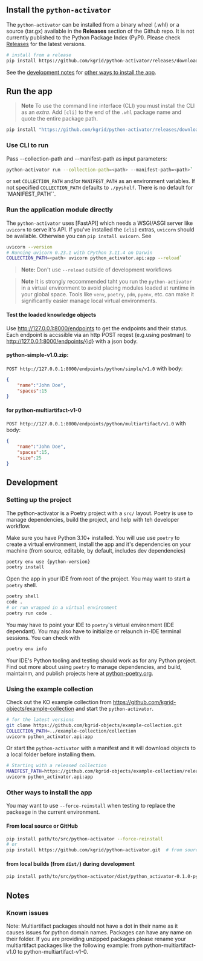 ## Install the `python-activator`

The `python-activator` can be installed from a binary wheel (.whl)  or a source (tar.gx) available in the **Releases** section of the Github repo. It is not currently published to the Python Package Index (PyPI). Please check [Releases](https://github.com/kgrid/python-activator/releases) for the latest versions.

```bash
# install from a release
pip install https://github.com/kgrid/python-activator/releases/download/0.4-alpha/python_activator-0.1.0-py3-none-any.whl  
```

See the [development notes](#development) for [other ways to install the app](#other-ways-to-install-the-app).


## Run the app

> **Note**
> To use the command line interface (CLI) you must install the CLI as an _extra_. Add `[cli]` to the end of the `.whl` package name and quote the entire package path.

```bash 
pip install "https://github.com/kgrid/python-activator/releases/download/0.4-alpha/python_activator-0.1.0-py3-none-any.whl[cli]"
```

### Use CLI to run 

Pass --collection-path and --manifest-path as input parameters:   

```bash
python-activator run --collection-path=<path> --manifest-path=<path>`
```
 or set `COLLECTION_PATH` and/or `MANIFEST_PATH` as an environment variables. If not specified `COLLECTION_PATH` defaults to `./pyshelf`. There is no default for `MANIFEST_PATH``.

### Run the application module directly 

The `python-activator` uses [FastAPI] which needs a WSGI/ASGI server like `uvicorn` to serve it's API. If you've installed the `[cli]` extras, `uvicorn` should be available. Otherwise you can `pip install uvicorn`. See 

```bash
uvicorn --version
# Running uvicorn 0.23.1 with CPython 3.11.4 on Darwin
COLLECTION_PATH=<path> uvicorn python_activator.api:app --reload` 
```

> **Note:** 
> Don't use `--reload` outside of development workflows 

> **Note** 
> It is strongly reccommended taht you run the `python-activator` in a virtual environment to avoid placing modules loaded at runtime in your global space. Tools like `venv`, `poetry`, `pdm`, `pyenv`, etc. can make it significantly easier manage local virtual environments.

#### Test the loaded knowledge objects
Use http://127.0.0.1:8000/endpoints to get the endpoints and their status. Each endpoint is accssible via an http POST reqest (e.g.using postman) to http://127.0.0.1:8000/endpoints/{id}  with a json body.


#### python-simple-v1.0.zip:

`POST http://127.0.0.1:8000/endpoints/python/simple/v1.0` with body:
```json
{
    "name":"John Doe",
    "spaces":15
}
```

#### for python-multiartifact-v1-0

`POST http://127.0.0.1:8000/endpoints/python/multiartifact/v1.0` with body:
```json
{
    "name":"John Doe",
    "spaces":15,
    "size":25
}
```



## Development

### Setting up the project

The python-activator is a Poetry project with a `src/` layout. Poetry is use to manage dependencies, build the project, and help with teh developer workflow.

Make sure you have Python 3.10+ installed. You will use use `poetry` to create a virtual environment, install the app and it's dependencies on your machine (from source, editable, by default, includes dev dependencies)

```bash
poetry env use {python-version}
poetry install
```
Open the app in your IDE from root of the project. You may want to start a `poetry` shell.

```bash
poetry shell
code .  
# or run wrapped in a virtual environment
poetry run code .
```

You may have to point your IDE to `poetry`'s virtual environment (IDE dependant). You may also have to initialize or relaunch in-IDE terminal sessions. You can check with 

```bash
poetry env info
```
Your IDE's Python tooling and testing should work as for any Python project. Find out more about using `poetry` to manage dependencies, and build, maintainm, and publish projects here at [python-poetry.org](https://python-poetry.org/).

### Using the example collection

Check out the KO example collection from https://github.com/kgrid-objects/example-collection and start the `python-activator`. 

```bash
# for the latest versions
git clone https://github.com/kgrid-objects/example-collection.git
COLLECTION_PATH=../example-collection/collection 
uvicorn python_activator.api:app 
```

Or start the `python-activator` with a manifest and it will download objects to a local folder before installing them.

```bash
# Starting with a released collection
MANIFEST_PATH=https://github.com/kgrid-objects/example-collection/releases/download/4.2.1/manifest.json 
uvicorn python_activator.api:app 
```

### Other ways to install the app

You may want to use `--force-reinstall` when testing to replace the packeage in the current environment.

#### From local source or GitHub
```bash
pip install path/to/src/python-activator --force-reinstall
# or
pip install https://github.com/kgrid/python-activator.git  # from source --force-reinstall
```

#### from local builds (from `dist/`) during development

```bash
pip install path/to/src/python-activator/dist/python_activator-0.1.0-py3-none-any.whl
```
  


## Notes

### Known issues
Note: Multiartifact packages should not have a dot in their name as it causes issues for python domain names. Packages can have any name on their folder. If you are providing unzipped packages please rename your multiartifact packages like the following example: from  python-multiartifact-v1.0 to python-multiartifact-v1-0.
